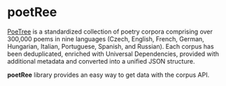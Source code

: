 # poetRee

[PoeTree](https://versologie.cz/poetree/) is a standardized collection of poetry corpora comprising over 300,000 poems in nine languages (Czech, English, French, German, Hungarian, Italian, Portuguese, Spanish, and Russian). Each corpus has been deduplicated, enriched with Universal Dependencies, provided with additional metadata and converted into a unified JSON structure.

**poetRee** library provides an easy way to get data with the corpus API.

